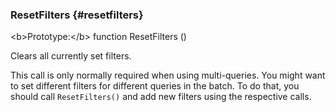 ### ResetFilters {#resetfilters}

&lt;b&gt;Prototype:&lt;/b&gt; function ResetFilters ()

Clears all currently set filters.

This call is only normally required when using multi-queries. You might want to set different filters for different queries in the batch. To do that, you should call `ResetFilters()` and add new filters using the respective calls.